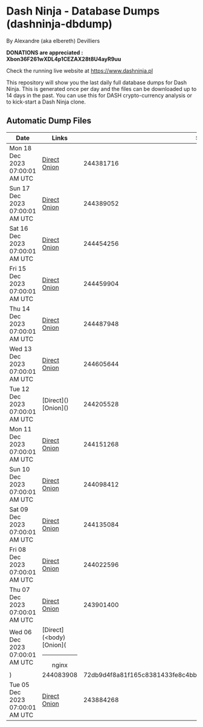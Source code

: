 # Dash Ninja - Database Dumps (dashninja-dbdump)
By Alexandre (aka elbereth) Devilliers

**DONATIONS are appreciated : Xbon36F261wXDL4p1CEZAX28t8U4ayR9uu**

Check the running live website at https://www.dashninja.pl

This repository will show you the last daily full database dumps for Dash Ninja. This is generated once per day and the files can be downloaded up to 14 days in the past.
You can use this for DASH crypto-currency analysis or to kick-start a Dash Ninja clone.


## Automatic Dump Files
| Date | Links | Size | SHA256 |
|--|--|--|--|
| Mon 18 Dec 2023 07:00:01 AM UTC | [Direct](https://oshi.at/TXeg) [Onion](http://5ety7tpkim5me6eszuwcje7bmy25pbtrjtue7zkqqgziljwqy3rrikqd.onion/TXeg) | 244381716 | 4598657123c549583502186b8517f6ab686817f5e8367b8ff509f09f07a3217d | 
| Sun 17 Dec 2023 07:00:01 AM UTC | [Direct](https://oshi.at/rWUb) [Onion](http://5ety7tpkim5me6eszuwcje7bmy25pbtrjtue7zkqqgziljwqy3rrikqd.onion/rWUb) | 244389052 | 03d29b13b04832b229ec62a73815288700f5e9fea9a04125c6806afcdd17bcc5 | 
| Sat 16 Dec 2023 07:00:01 AM UTC | [Direct](https://oshi.at/SNYw) [Onion](http://5ety7tpkim5me6eszuwcje7bmy25pbtrjtue7zkqqgziljwqy3rrikqd.onion/SNYw) | 244454256 | e69811254ff4a7fce3efe37b1d5b81054d75ffa54293c8b0d00f15b4ea5ac7b0 | 
| Fri 15 Dec 2023 07:00:01 AM UTC | [Direct](https://oshi.at/kYrp) [Onion](http://5ety7tpkim5me6eszuwcje7bmy25pbtrjtue7zkqqgziljwqy3rrikqd.onion/kYrp) | 244459904 | 56a6dc2e8beb5bf6cff832bd98daca0350b60dad0bf3065d5d7c0cb018bbe58c | 
| Thu 14 Dec 2023 07:00:01 AM UTC | [Direct](https://oshi.at/qawQ) [Onion](http://5ety7tpkim5me6eszuwcje7bmy25pbtrjtue7zkqqgziljwqy3rrikqd.onion/qawQ) | 244487948 | 0cdbfa0f3b4443213ce8f1753d45fc154fbd5763492b28fc01d4d887c5ffc992 | 
| Wed 13 Dec 2023 07:00:01 AM UTC | [Direct](https://oshi.at/dayd) [Onion](http://5ety7tpkim5me6eszuwcje7bmy25pbtrjtue7zkqqgziljwqy3rrikqd.onion/dayd) | 244605644 | c3cb556738d2910e5b73cf70870c7e0f287292ffdbcd4ecb6149615c081e85be | 
| Tue 12 Dec 2023 07:00:01 AM UTC | [Direct](</body></html>) [Onion](</body></html>) | 244205528 | ff64174f8891b8eed63f9390666422af0e3877628045146332b6b1420b8ec74a | 
| Mon 11 Dec 2023 07:00:01 AM UTC | [Direct](https://oshi.at/Ccpr) [Onion](http://5ety7tpkim5me6eszuwcje7bmy25pbtrjtue7zkqqgziljwqy3rrikqd.onion/Ccpr) | 244151268 | 4a56722e449b33d6784a47a1c5e004b70662f8332a3661607ad40b166a92ec97 | 
| Sun 10 Dec 2023 07:00:01 AM UTC | [Direct](https://oshi.at/xWwXJ) [Onion](http://5ety7tpkim5me6eszuwcje7bmy25pbtrjtue7zkqqgziljwqy3rrikqd.onion/xWwXJ) | 244098412 | 1a16f83b55c50a8326414dd9dc075552b7e7890f7d5a17d8caf5543f54759d72 | 
| Sat 09 Dec 2023 07:00:01 AM UTC | [Direct](https://oshi.at/gGZt) [Onion](http://5ety7tpkim5me6eszuwcje7bmy25pbtrjtue7zkqqgziljwqy3rrikqd.onion/gGZt) | 244135084 | 3beb6f2d5ca0dae1f2dad91cd6a7c8e2631249c00aac45924ffe3bdbcb1ed414 | 
| Fri 08 Dec 2023 07:00:01 AM UTC | [Direct](https://oshi.at/cuHhg) [Onion](http://5ety7tpkim5me6eszuwcje7bmy25pbtrjtue7zkqqgziljwqy3rrikqd.onion/cuHhg) | 244022596 | f59a64280dd84fa984c91b4299e3d92e8909fa2b5c1ecbd9f25ad4acc6bf093d | 
| Thu 07 Dec 2023 07:00:01 AM UTC | [Direct](https://oshi.at/zDWi) [Onion](http://5ety7tpkim5me6eszuwcje7bmy25pbtrjtue7zkqqgziljwqy3rrikqd.onion/zDWi) | 243901400 | d9fd060d2ed5aa58963fc10878219d849f2d3dd7fa3aff2589f0bc166b636605 | 
| Wed 06 Dec 2023 07:00:01 AM UTC | [Direct](<body) [Onion](<hr><center>nginx</center>) | 244083908 | 72db9d4f8a81f165c8381433fe8c4bb72ce572e1e0d48183ddca351e9264f875 | 
| Tue 05 Dec 2023 07:00:01 AM UTC | [Direct](https://oshi.at/NtAV) [Onion](http://5ety7tpkim5me6eszuwcje7bmy25pbtrjtue7zkqqgziljwqy3rrikqd.onion/NtAV) | 243884268 | f13fcc678c5d2d7d03ef9e53851e12d4bf4de39ee94fd15cf2f1b5c964c8002e | 
